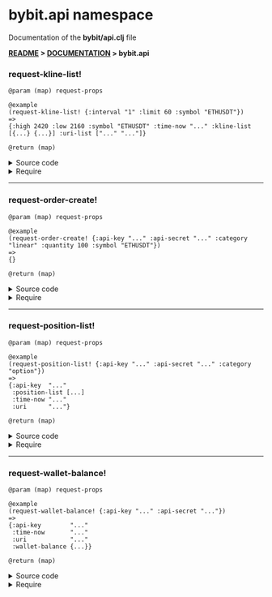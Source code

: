 
# <strong>bybit.api</strong> namespace
<p>Documentation of the <strong>bybit/api.clj</strong> file</p>

<strong>[README](../../../README.md) > [DOCUMENTATION](../../COVER.md) > bybit.api</strong>



### request-kline-list!

```
@param (map) request-props
```

```
@example
(request-kline-list! {:interval "1" :limit 60 :symbol "ETHUSDT"})
=>
{:high 2420 :low 2160 :symbol "ETHUSDT" :time-now "..." :kline-list [{...} {...}] :uri-list ["..." "..."]}
```

```
@return (map)
```

<details>
<summary>Source code</summary>

```
(defn request-kline-list!
  [{:keys [symbol] :as request-props}]
  (letfn [(f [result uri] (let [response-body (-> uri clj-http.client/get core.response.helpers/GET-response->body)
                                kline-list    (-> response-body :result :list)]
                               (if-not (core.response.errors/response-body->error? response-body)
                                       (assoc result :kline-list (vector/concat-items kline-list (:kline-list result))))))]
         (let [uri-list  (kline.list.uri/kline-list-uri-list request-props)
               timestamp (time/epoch-ms)]
              (-> (reduce f {:symbol symbol :uri-list uri-list :time-now timestamp} uri-list)
                  (kline.list.receive/receive-kline-list)))))
```

</details>

<details>
<summary>Require</summary>

```
(ns my-namespace (:require [bybit.api :as bybit :refer [request-kline-list!]]))

(bybit/request-kline-list! ...)
(request-kline-list!       ...)
```

</details>

---

### request-order-create!

```
@param (map) request-props
```

```
@example
(request-order-create! {:api-key "..." :api-secret "..." :category "linear" :quantity 100 :symbol "ETHUSDT"})
=>
{}
```

```
@return (map)
```

<details>
<summary>Source code</summary>

```
(defn request-order-create!
  [{:keys [use-mainnet?] :as request-props}]
  (let [uri           (order.create.uri/order-create-uri               request-props)
        headers       (order.create.headers/order-create-headers       request-props)
        body          (order.create.body/order-create-raw-request-body request-props)
        response      (clj-http.client/post uri {:body body :headers headers})
        response-body (core.response.helpers/POST-response->body response)]
       response-body))
```

</details>

<details>
<summary>Require</summary>

```
(ns my-namespace (:require [bybit.api :as bybit :refer [request-order-create!]]))

(bybit/request-order-create! ...)
(request-order-create!       ...)
```

</details>

---

### request-position-list!

```
@param (map) request-props
```

```
@example
(request-position-list! {:api-key "..." :api-secret "..." :category "option"})
=>
{:api-key  "..."
 :position-list [...]
 :time-now "..."
 :uri      "..."}
```

```
@return (map)
```

<details>
<summary>Source code</summary>

```
(defn request-position-list!
  [{:keys [api-key] :as request-props}]
  (let [uri           (position.list.uri/position-list-uri         request-props)
        headers       (position.list.headers/position-list-headers request-props)
        response      (clj-http.client/get uri {:headers headers})
        response-body (core.response.helpers/GET-response->body response)]
       (if (core.response.errors/response-body->error? response-body)
           (return response-body)
           (-> {:api-key       api-key
                :uri           uri
                :position-list (-> response-body :result :list)
                :time-now      (time/epoch-s)}
               (position.list.receive/receive-position-list)))))
```

</details>

<details>
<summary>Require</summary>

```
(ns my-namespace (:require [bybit.api :as bybit :refer [request-position-list!]]))

(bybit/request-position-list! ...)
(request-position-list!       ...)
```

</details>

---

### request-wallet-balance!

```
@param (map) request-props
```

```
@example
(request-wallet-balance! {:api-key "..." :api-secret "..."})
=>
{:api-key        "..."
 :time-now       "..."
 :uri            "..."
 :wallet-balance {...}}
```

```
@return (map)
```

<details>
<summary>Source code</summary>

```
(defn request-wallet-balance!
  [{:keys [api-key] :as request-props}]
  (let [uri           (wallet.balance.uri/wallet-balance-uri         request-props)
        headers       (wallet.balance.headers/wallet-balance-headers request-props)
        response      (clj-http.client/get uri {:headers headers})
        response-body (core.response.helpers/GET-response->body response)]
       (if (core.response.errors/response-body->error? response-body)
           (return response-body)
           (-> {:api-key        api-key
                :uri            uri
                :time-now       (time/epoch-s)
                :wallet-balance (-> response-body :result)}
               (wallet.balance.receive/receive-wallet-balance)))))
```

</details>

<details>
<summary>Require</summary>

```
(ns my-namespace (:require [bybit.api :as bybit :refer [request-wallet-balance!]]))

(bybit/request-wallet-balance! ...)
(request-wallet-balance!       ...)
```

</details>
